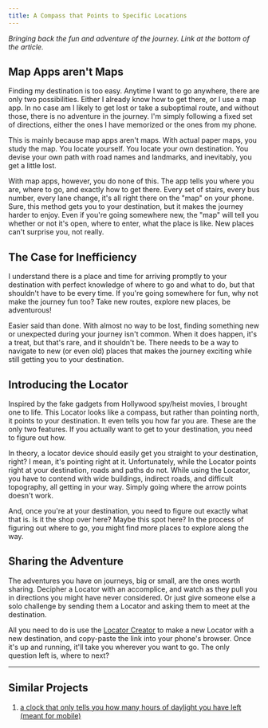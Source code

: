 ```yaml
---
title: A Compass that Points to Specific Locations
---
```


*Bringing back the fun and adventure of the journey. Link at the bottom of the article.*

## Map Apps aren't Maps

Finding my destination is too easy. Anytime I want to go anywhere, there are only two possibilities. Either I already know how to get there, or I use a map app. In no case am I likely to get lost or take a suboptimal route, and without those, there is no adventure in the journey. I'm simply following a fixed set of directions, either the ones I have memorized or the ones from my phone.

This is mainly because map apps aren't maps. With actual paper maps, you study the map. You locate yourself. You locate your own destination. You devise your own path with road names and landmarks, and inevitably, you get a little lost. 

With map apps, however, you do none of this. The app tells you where you are, where to go, and exactly how to get there. Every set of stairs, every bus number, every lane change, it's all right there on the "map" on your phone. Sure, this method gets you to your destination, but it makes the journey harder to enjoy. Even if you're going somewhere new, the "map" will tell you whether or not it's open, where to enter, what the place is like. New places can't surprise you, not really.

## The Case for Inefficiency

I understand there is a place and time for arriving promptly to your destination with perfect knowledge of where to go and what to do, but that shouldn't have to be every time. If you're going somewhere for fun, why not make the journey fun too? Take new routes, explore new places, be adventurous!

Easier said than done. With almost no way to be lost, finding something new or unexpected during your journey isn't common. When it does happen, it's a treat, but that's rare, and it shouldn't be. There needs to be a way to navigate to new (or even old) places that makes the journey exciting while still getting you to your destination.

## Introducing the Locator

Inspired by the fake gadgets from Hollywood spy/heist movies, I brought one to life. This Locator looks like a compass, but rather than pointing north, it points to your destination. It even tells you how far you are. These are the only two features. If you actually want to get to your destination, you need to figure out how. 

In theory, a locator device should easily get you straight to your destination, right? I mean, it's pointing right at it. Unfortunately, while the Locator points right at your destination, roads and paths do not. While using the Locator, you have to contend with wide buildings, indirect roads, and difficult topography, all getting in your way. Simply going where the arrow points doesn't work.

And, once you're at your destination, you need to figure out exactly what that is. Is it the shop over here? Maybe this spot here? In the process of figuring out where to go, you might find more places to explore along the way.

## Sharing the Adventure

The adventures you have on journeys, big or small, are the ones worth sharing. Decipher a Locator with an accomplice, and watch as they pull you in directions you might have never considered. Or just give someone else a solo challenge by sending them a Locator and asking them to meet at the destination.

All you need to do is use the [Locator Creator](/locator/creator/) to make a new Locator with a new destination, and copy-paste the link into your phone's browser. Once it's up and running, it'll take you wherever you want to go. The only question left is, where to next?

---

## Similar Projects

1. [a clock that only tells you how many hours of daylight you have left (meant for mobile)](/chatgpt-mini-projects/daylight/)